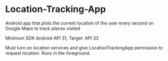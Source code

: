# Location-Tracking-App
Android app that plots the current location of the user every second on Google Maps to track places visited

Minimum SDK Android API 31, Target: API 32

Must turn on location services and give LocationTrackingApp permission to request location.
Runs in the foreground.
